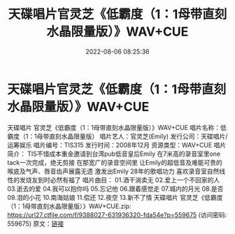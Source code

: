﻿---
title: 天碟唱片官灵芝《低霸度（1：1母带直刻水晶限量版）》WAV+CUE
date: 2022-08-06 08:25:36
categories: 试音碟、非卖品、发烧碟
tags: 华语中文
---
# 天碟唱片官灵芝《低霸度（1：1母带直刻水晶限量版）》WAV+CUE

天碟唱片 官灵芝《低霸度（1：1母带直刻水晶限量版）》WAV+CUE
唱片名称：低霸度（1：1母带直刻水晶限量版）
唱片艺人：官灵芝(Emily)
发行公司：天碟唱片/运筹娱乐
唱片编号：TIS315
发行时间：2008年12月
资源类型：WAV+CUE
唱片简介：
TIS不惜成本重金邀请到台湾pub低音皇后Emily
在7米高的录音室里one tack一次完成，绝无剪接
在那宽广的录音空间里
让Emily的超低音及难能可贵的喉底及气声、唇音齿声展露无遗
激发出Emily 28年的歌唱功力
喜欢录音室自然线性的发烧友到时必然有福了
唱片曲目：
01.酒干淌卖无
02.爱上一个不回家的人
03.逝去的爱
04.我可以抱你吗
05.忘记他
06.跟着感觉走
07.城内的月光
08.是否
09.泪的小花
10.南海姑娘
11.偿还
12.夜空
13.新不了情
天碟唱片 官灵芝《低霸度（1：1母带直刻水晶限量版）》WAV+CUE.zip:
https://url27.ctfile.com/f/9388027-631936320-fda54e?p=559675
(访问密码: 559675)
原文：[链接](https://blog.sina.com.cn/s/blog_1647c7e7601030yqb.html)